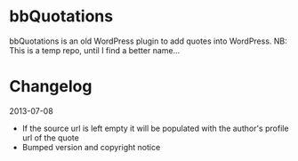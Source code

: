 bbQuotations
============

bbQuotations is an old WordPress plugin to add quotes into WordPress. NB: This is a temp repo, until I find a better name...

Changelog
=========

2013-07-08
 - If the source url is left empty it will be populated with the author's profile url of the quote
 - Bumped version and copyright notice
